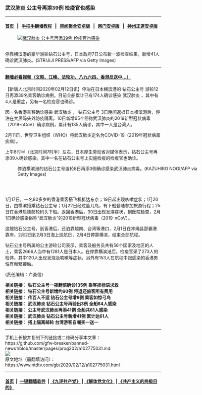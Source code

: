 ### 武汉肺炎 公主号再添39例 检疫官也感染
------------------------

#### [首页](https://github.com/gfw-breaker/banned-news1/blob/master/README.md) &nbsp;&nbsp;|&nbsp;&nbsp; [手把手翻墙教程](https://github.com/gfw-breaker/guides/wiki) &nbsp;&nbsp;|&nbsp;&nbsp; [禁闻聚合安卓版](https://github.com/gfw-breaker/bn-android) &nbsp;&nbsp;|&nbsp;&nbsp; [网门安卓版](https://github.com/oGate2/oGate) &nbsp;&nbsp;|&nbsp;&nbsp; [神州正道安卓版](https://github.com/SzzdOgate/update) 



<div><div class="featured_image">
 <a href="https://i.ntdtv.com/assets/uploads/2020/02/GettyImages-1199118550.jpg" target="_blank">
  <figure>
   <img alt="武汉肺炎 公主号再添39例 检疫官也感染" src="https://i.ntdtv.com/assets/uploads/2020/02/GettyImages-1199118550-800x450.jpg"/>
  </figure><br/>
 </a>
 <span class="caption">
  停靠横滨港的豪华游轮钻石公主号，日本政府7日公布新一波检查结果，新增41人确诊武汉肺炎。(STR/JIJI PRESS/AFP via Getty Images)
 </span>
</div>
</div><hr/>

#### [翻墙必看视频（文昭、江峰、法轮功、八九六四、香港反送中...）](https://github.com/gfw-breaker/banned-news1/blob/master/pages/link3.md)

<div><div class="post_content" itemprop="articleBody">
 <p>
  【新唐人北京时间2020年02月12日讯】停泊在日本横滨港的
  <ok href="https://www.ntdtv.com/gb/钻石公主号.htm">
   钻石公主号
  </ok>
  游轮12日再添39名乘客确诊病例，目前全船累计已有174人确诊感染
  <ok href="https://www.ntdtv.com/gb/武汉肺炎.htm">
   武汉肺炎
  </ok>
  ，其中有4人是重症，另有一名检疫官也确诊。
 </p>
 <p>
  因一名香港乘客确诊感染
  <ok href="https://www.ntdtv.com/gb/武汉肺炎.htm">
   武汉肺炎
  </ok>
  ，
  <ok href="https://www.ntdtv.com/gb/钻石公主号.htm">
   钻石公主号
  </ok>
  3日晚间返抵日本横滨港后，停泊在大黑码头外防疫隔离，10日新增65个俗称武汉肺炎的2019新型冠状病毒（2019-nCoV）确诊病例，累计有135人确诊，其中一人是台湾人。
 </p>
 <p>
  2月11日，世界卫生组织（WHO）将武汉肺炎定名为COVID-19（2019年冠状病毒疾病）。
 </p>
 <p>
  上午8时半（北京时间7时半）左右，日本厚生劳动省对媒体表示，钻石公主号再添39人确诊感染。其中一名在钻石公主号上实施检疫的检疫官也确诊。
 </p>
 <figure class="wp-caption alignnone" id="attachment_102772252" style="width: 600px">
  <img alt="" class="size-medium wp-image-102772252" src="https://i.ntdtv.com/assets/uploads/2020/02/GettyImages-1199133086-600x399.jpg">
   <br/><figcaption class="wp-caption-text">
    停泊横滨港的钻石公主号游轮8日再添3例确诊感染武汉肺炎病毒。(KAZUHIRO NOGI/AFP via Getty Images)
   </figcaption><br/>
  </img>
 </figure><br/>
 <p>
  1月17日，一名80多岁的香港乘客搭飞机抵达东京；19日起出现咳嗽症状；1月20日，由横滨搭乘钻石公主号；1月22日经过鹿儿岛，有下船登陆参加旅游行程；25日在香港启德邮轮码头下船。返回香港后，30日出现发烧症状，到医院检查，2月1日确诊感染俗称“武汉肺炎”的2019新型冠状病毒（2019-nCoV）。
 </p>
 <p>
  这艘钻石公主号，到香港后，还泊靠越南、台湾等港口，2月1日在冲绳县那霸港靠岸，2月2日到2月3日海上巡航日，2月4日停靠横滨，结束全部航程。
 </p>
 <p>
  钻石公主号所属的公主游轮公司表示，乘客及船务员共有56个国家及地区的人士，乘客2666人当中有1281人是日本人。在停靠横滨港后，检疫官采了273人的检体，其中120人出现发烧及咳嗽等症状，另外有153人在航程中跟感染的香港男性有频繁接触。
 </p>
 <div class="video_fit_container">
 </div>
 <p>
  (责任编辑：卢勇信)
 </p>
 <p>
  <b>
   相关链接：
   <ok href="https://www.ntdtv.com/gb/2020/02/10/a102774041.html">
    钻石公主号一夜翻倍确诊135例 乘客挂标语求救
   </ok>
  </b>
  <br/>
  <b>
   相关链接：
   <ok href="https://www.ntdtv.com/gb/2020/02/10/a102773601.html">
    钻石公主号新增约60例 将退还旅客所有费用
   </ok>
  </b>
  <br/>
  <b>
   相关链接：
   <ok href="https://www.ntdtv.com/gb/2020/02/09/a102773051.html">
    传百人不适 钻石公主号增6例 乘客如惊弓鸟
   </ok>
  </b>
  <br/>
  <b>
   相关链接：
   <ok href="https://www.ntdtv.com/gb/2020/02/07/a102771726.html">
    武汉肺炎 钻石公主号再验出3例 全船64人感染
   </ok>
  </b>
  <br/>
  <b>
   相关链接：
   <ok href="https://www.ntdtv.com/gb/2020/02/07/a102771703.html">
    公主号武汉肺炎再添41例 全船共61人感染
   </ok>
  </b>
  <br/>
  <b>
   相关链接：
   <ok href="https://www.ntdtv.com/gb/2020/02/07/a102771486.html">
    武汉肺炎 钻石公主号新增41例 累计达61人
   </ok>
  </b>
  <br/>
  <b>
   相关链接：
   <ok href="https://www.ntdtv.com/gb/2020/02/05/a102769845.html">
    搭上隔离邮轮 台湾游客自嘲买一送一
   </ok>
  </b>
 </p>
 <div class="single_ad">
 </div>
</div>
</div>
<hr/>
手机上长按并复制下列链接或二维码分享本文章：<br/>
https://github.com/gfw-breaker/banned-news1/blob/master/pages/prog202/a102775031.md <br/>
<a href='https://github.com/gfw-breaker/banned-news1/blob/master/pages/prog202/a102775031.md'><img src='https://github.com/gfw-breaker/banned-news1/blob/master/pages/prog202/a102775031.md.png'/></a> <br/>
原文地址（需翻墙访问）：https://www.ntdtv.com/gb/2020/02/12/a102775031.html


------------------------
#### [首页](https://github.com/gfw-breaker/banned-news1/blob/master/README.md) &nbsp;|&nbsp; [一键翻墙软件](https://github.com/gfw-breaker/nogfw/blob/master/README.md) &nbsp;| [《九评共产党》](https://github.com/gfw-breaker/9ping.md/blob/master/README.md#九评之一评共产党是什么) | [《解体党文化》](https://github.com/gfw-breaker/jtdwh.md/blob/master/README.md) | [《共产主义的终极目的》](https://github.com/gfw-breaker/gczydzjmd.md/blob/master/README.md)


<img src='http://gfw-breaker.win/banned-news/pages/prog202/a102775031.md' width='0px' height='0px'/>